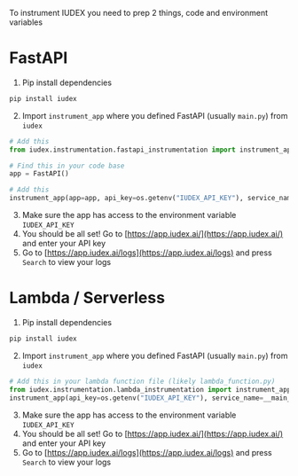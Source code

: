 To instrument IUDEX you need to prep 2 things, code and environment variables

# FastAPI

1. Pip install dependencies
```bash
pip install iudex
```
2. Import `instrument_app` where you defined FastAPI (usually `main.py`) from `iudex`
```python
# Add this
from iudex.instrumentation.fastapi_instrumentation import instrument_app

# Find this in your code base
app = FastAPI()

# Add this
instrument_app(app=app, api_key=os.getenv("IUDEX_API_KEY"), service_name=__main__)
```
3. Make sure the app has access to the environment variable `IUDEX_API_KEY`
4. You should be all set! Go to [https://app.iudex.ai/](https://app.iudex.ai/) and enter your API key
5. Go to [https://app.iudex.ai/logs](https://app.iudex.ai/logs) and press `Search` to view your logs


# Lambda / Serverless

1. Pip install dependencies
```bash
pip install iudex
```
2. Import `instrument_app` where you defined FastAPI (usually `main.py`) from `iudex`
```python
# Add this in your lambda function file (likely lambda_function.py)
from iudex.instrumentation.lambda_instrumentation import instrument_app
instrument_app(api_key=os.getenv("IUDEX_API_KEY"), service_name=__main__)
```
3. Make sure the app has access to the environment variable `IUDEX_API_KEY`
4. You should be all set! Go to [https://app.iudex.ai/](https://app.iudex.ai/) and enter your API key
5. Go to [https://app.iudex.ai/logs](https://app.iudex.ai/logs) and press `Search` to view your logs
